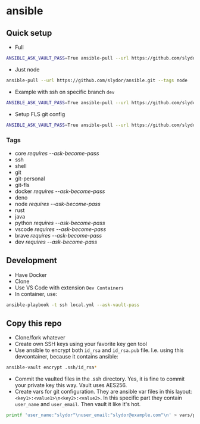 # ansible

## Quick setup

- Full

```sh
ANSIBLE_ASK_VAULT_PASS=True ansible-pull --url https://github.com/slydor/ansible.git --ask-become-pass
```

- Just node

```sh
ansible-pull --url https://github.com/slydor/ansible.git --tags node
```

- Example with ssh on specific branch `dev`

```sh
ANSIBLE_ASK_VAULT_PASS=True ansible-pull --url https://github.com/slydor/ansible.git --tags ssh --checkout dev
```

- Setup FLS git config

```sh
ANSIBLE_ASK_VAULT_PASS=True ansible-pull --url https://github.com/slydor/ansible.git --tags git-fls
```

### Tags

- core _requires --ask-become-pass_
- ssh
- shell
- git
- git-personal
- git-fls
- docker _requires --ask-become-pass_
- deno
- node _requires --ask-become-pass_
- rust
- java
- python _requires --ask-become-pass_
- vscode _requires --ask-become-pass_
- brave _requires --ask-become-pass_
- dev _requires --ask-become-pass_

## Development

- Have Docker
- Clone
- Use VS Code with extension `Dev Containers`
- In container, use:

```sh
ansible-playbook -t ssh local.yml --ask-vault-pass
```

## Copy this repo

- Clone/fork whatever
- Create own SSH keys using your favorite key gen tool
- Use ansible to encrypt both `id_rsa` and `id_rsa.pub` file. I.e. using this devcontainer, because it contains ansible:

```sh
ansible-vault encrypt .ssh/id_rsa*
```

- Commit the vaulted files in the .ssh directory. Yes, it is fine to commit your private key this way. Vault uses AES256.
- Create vars for git configuration. They are ansible var files in this layout: `<key1>:<value1>\n<key2>:<value2>`. In this specific part they contain `user_name` and `user_email`. Then vault it like it's hot.

```sh
printf 'user_name:"slydor"\nuser_email:"slydor@example.com"\n' > vars/personal-git.yml && ansible-vault encrypt vars/personal-git.yml
```
